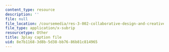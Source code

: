 ```yaml
---
content_type: resource
description: ''
file: null
file_location: /coursemedia/res-3-002-collaborative-design-and-creative-expression-with-arduino-microcontrollers-january-iap-2017/8e7b11683d8b5d38bb7686b81c814965_zOmTVlqqdEU.vtt
file_type: application/x-subrip
resourcetype: Other
title: 3play caption file
uid: 8e7b1168-3d8b-5d38-bb76-86b81c814965
---
```


